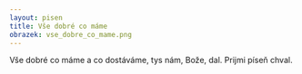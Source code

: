 ```yaml
---
layout: pisen
title: Vše dobré co máme
obrazek: vse_dobre_co_mame.png
---
```


Vše dobré co máme a co dostáváme, tys nám, Bože, dal. Prijmi píseň chval.
